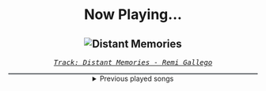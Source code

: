 <div align="center"> 
<h1>Now Playing...</h1>

![Distant Memories](https://i.scdn.co/image/ab67616d00001e0261d6cb3dd4d946c0170eb3ac)
--
_<samp><a href="https://open.spotify.com/track/1fvXCBwh2MF8G3iTr5zUme">Track: Distant Memories - Remi Gallego</a></samp>_

<div style="border: 1px #4B5054 solid"></div>
<details>
  <summary>
    Previous played songs
  </summary>
  <table>
    <thead>
      <tr>
        <th>
          Artist
        </th>
        <th>
          Song
        </th>
        <th>
          Link
        </th>
      </tr>
    </thead>
    <tbody>
      <tr><td>Remi Gallego</td><td>Distant Memories</td><td><a href="https://open.spotify.com/track/1fvXCBwh2MF8G3iTr5zUme">https://open.spotify.com/track/1fvXCBwh2MF8G3iTr5zUme</a></td></tr><tr><td>Remi Gallego</td><td>The Infected Lands</td><td><a href="https://open.spotify.com/track/3ivYSN5xUt7LNCQRUU8lZW">https://open.spotify.com/track/3ivYSN5xUt7LNCQRUU8lZW</a></td></tr><tr><td>Remi Gallego</td><td>The Great War</td><td><a href="https://open.spotify.com/track/45ArdxpC30SmIwvWtqXj2Y">https://open.spotify.com/track/45ArdxpC30SmIwvWtqXj2Y</a></td></tr><tr><td>Remi Gallego</td><td>Awake in the Dark</td><td><a href="https://open.spotify.com/track/78kGJHeUDorWGgzTc7KiFw">https://open.spotify.com/track/78kGJHeUDorWGgzTc7KiFw</a></td></tr><tr><td>Remi Gallego</td><td>Commander's Theme</td><td><a href="https://open.spotify.com/track/1jn6quenoIwOiuENOPuXrC">https://open.spotify.com/track/1jn6quenoIwOiuENOPuXrC</a></td></tr><tr><td>Ekoh</td><td>Hole In Your Head</td><td><a href="https://open.spotify.com/track/1VmYPxD8UQRnrLnT4OwPT0">https://open.spotify.com/track/1VmYPxD8UQRnrLnT4OwPT0</a></td></tr><tr><td>Ekoh</td><td>Hole In Your Head</td><td><a href="https://open.spotify.com/track/1VmYPxD8UQRnrLnT4OwPT0">https://open.spotify.com/track/1VmYPxD8UQRnrLnT4OwPT0</a></td></tr><tr><td>Spiritbox</td><td>The Void</td><td><a href="https://open.spotify.com/track/2exVVVKvdymCwOFdvmA2bq">https://open.spotify.com/track/2exVVVKvdymCwOFdvmA2bq</a></td></tr><tr><td>Fight The Fade</td><td>Scratching (feat. Daedric)</td><td><a href="https://open.spotify.com/track/222UaDfI2Iwqciv1aqXBHL">https://open.spotify.com/track/222UaDfI2Iwqciv1aqXBHL</a></td></tr><tr><td>Ekoh</td><td>Hole In Your Head</td><td><a href="https://open.spotify.com/track/1VmYPxD8UQRnrLnT4OwPT0">https://open.spotify.com/track/1VmYPxD8UQRnrLnT4OwPT0</a></td></tr><tr><td>Bullet For My Valentine</td><td>Venom</td><td><a href="https://open.spotify.com/track/0DfRNaeaJaKoTepzMQIxtg">https://open.spotify.com/track/0DfRNaeaJaKoTepzMQIxtg</a></td></tr><tr><td>Five Finger Death Punch</td><td>Wrong Side Of Heaven - Acoustic</td><td><a href="https://open.spotify.com/track/2pDUQD1PCN7nYNay2G22Qy">https://open.spotify.com/track/2pDUQD1PCN7nYNay2G22Qy</a></td></tr><tr><td>NOVELISTS</td><td>After the Rain</td><td><a href="https://open.spotify.com/track/2aIn2ojcNblQSt342PYk9y">https://open.spotify.com/track/2aIn2ojcNblQSt342PYk9y</a></td></tr><tr><td>SLAVES</td><td>True Colors</td><td><a href="https://open.spotify.com/track/0KsAoydnR06mSbOn8d3geR">https://open.spotify.com/track/0KsAoydnR06mSbOn8d3geR</a></td></tr><tr><td>Vitja</td><td>Light Blue</td><td><a href="https://open.spotify.com/track/5KuspSQwH9jQYCQqHWe7sz">https://open.spotify.com/track/5KuspSQwH9jQYCQqHWe7sz</a></td></tr><tr><td>Our Mirage</td><td>Transparent</td><td><a href="https://open.spotify.com/track/2NqR4AAXV0DayMuKMdSB3m">https://open.spotify.com/track/2NqR4AAXV0DayMuKMdSB3m</a></td></tr><tr><td>Issues</td><td>Here's To You</td><td><a href="https://open.spotify.com/track/7tNlqOJLrIQUAukADdBKGb">https://open.spotify.com/track/7tNlqOJLrIQUAukADdBKGb</a></td></tr><tr><td>Upon A Burning Body</td><td>My Distorted Reflection</td><td><a href="https://open.spotify.com/track/1xQ9Y1Vpu7NXoEGTsVbyOD">https://open.spotify.com/track/1xQ9Y1Vpu7NXoEGTsVbyOD</a></td></tr><tr><td>Alazka</td><td>Empty Throne - Acoustic</td><td><a href="https://open.spotify.com/track/6ENH2r9VtuBrPmAV5R7t1f">https://open.spotify.com/track/6ENH2r9VtuBrPmAV5R7t1f</a></td></tr><tr><td>Loveless</td><td>Someone Else</td><td><a href="https://open.spotify.com/track/3f90aCH4ohR2He7054FLdf">https://open.spotify.com/track/3f90aCH4ohR2He7054FLdf</a></td></tr>
    </tbody>
  </table>
</details>

</div>

